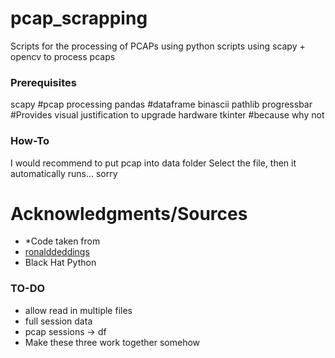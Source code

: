 # pcap_scrapping

Scripts for the processing of PCAPs using
python scripts using scapy + opencv to process pcaps


### Prerequisites
scapy  #pcap processing 
pandas #dataframe
binascii 
pathlib
progressbar #Provides visual justification to upgrade hardware
tkinter #because why not

### How-To
I would recommend to put pcap into data folder
Select the file, then it automatically runs... sorry

# Acknowledgments/Sources
* *Code taken from 
* [ronalddeddings](https://github.com/ronaldeddings/Packet-Analytics) 
* Black Hat Python 
 


 



### TO-DO
* allow read in multiple files
* full session data
* pcap sessions -> df
* Make these three work together somehow